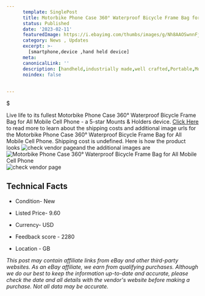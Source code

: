 ```yaml
---
      template: SinglePost
      title: Motorbike Phone Case 360° Waterproof Bicycle Frame Bag for All Mobile Cell Phone
      status: Published
      date: '2023-02-11'
      featuredImage: https://i.ebayimg.com/thumbs/images/g/Nh8AAOSwnnFjouAA/s-l225.jpg
      category: News , Updates
      excerpt: >-
        [smartphone,device ,hand held device]
      meta:
      canonicalLink: ''
      description: [handheld,industrially made,well crafted,Portable,Mobile,Compact,Convenient,Lightweight,Maneuverable,Man-portable,Miniature,Carriable,Hand-held,Light,Holdable,Transportable,Mobile device,Pocket-sized,On-the-go,Wireless,Cordless,Compact size,Convenient size, smartphone,device ,hand held device]
      noindex: false
      
        
---
```

$

Live life to its fullest Motorbike Phone Case 360° Waterproof Bicycle Frame Bag for All Mobile Cell Phone - a 5-star Mounts & Holders device. [Click Here](https://www.ebay.com/itm/304626761772?hash=item46ed2b802c%3Ag%3ANh8AAOSwnnFjouAA&mkevt=1&mkcid=1&mkrid=711-53200-19255-0&campid=%253CePNCampaignId%253E&customid=%253CreferenceId%253E&toolid=10049) to read more to learn about the shipping costs and additional image urls for the Motorbike Phone Case 360° Waterproof Bicycle Frame Bag for All Mobile Cell Phone. Shipping cost is undefined. Here is how the product looks ![check vendor page](https://i.ebayimg.com/thumbs/images/g/Nh8AAOSwnnFjouAA/s-l225.jpg)and the additional images are![Motorbike Phone Case 360° Waterproof Bicycle Frame Bag for All Mobile Cell Phone](https://i.ebayimg.com/images/g/Nh8AAOSwnnFjouAA/s-l500.jpg)![check vendor page](https://origin-galleryplus.ebayimg.com/ws/web/304626761772_2_0_1/225x225.jpg,https://origin-galleryplus.ebayimg.com/ws/web/304626761772_3_0_1/225x225.jpg,https://origin-galleryplus.ebayimg.com/ws/web/304626761772_4_0_1/225x225.jpg,https://origin-galleryplus.ebayimg.com/ws/web/304626761772_5_0_1/225x225.jpg,https://origin-galleryplus.ebayimg.com/ws/web/304626761772_6_0_1/225x225.jpg,https://origin-galleryplus.ebayimg.com/ws/web/304626761772_7_0_1/225x225.jpg,https://origin-galleryplus.ebayimg.com/ws/web/304626761772_8_0_1/225x225.jpg,https://origin-galleryplus.ebayimg.com/ws/web/304626761772_9_0_1/225x225.jpg,https://origin-galleryplus.ebayimg.com/ws/web/304626761772_10_0_1/225x225.jpg,https://origin-galleryplus.ebayimg.com/ws/web/304626761772_11_0_1/225x225.jpg,https://origin-galleryplus.ebayimg.com/ws/web/304626761772_12_0_1/225x225.jpg,https://origin-galleryplus.ebayimg.com/ws/web/304626761772_13_0_1/225x225.jpg,https://origin-galleryplus.ebayimg.com/ws/web/304626761772_14_0_1/225x225.jpg,https://origin-galleryplus.ebayimg.com/ws/web/304626761772_15_0_1/225x225.jpg,https://origin-galleryplus.ebayimg.com/ws/web/304626761772_16_0_1/225x225.jpg)



 ## Technical Facts 



     
      

 - Condition- New 


      

 - Listed Price- 9.60 


      

 - Currency- USD 


      

 - Feedback score - 2280 


      

 - Location - GB 


      
      

 *_This post may contain affiliate links from eBay and other third-party websites. As an eBay affiliate, we earn from qualifying purchases. Although we do our best to keep the information up-to-date and accurate, please check the date and all details with the vendor's website before making a purchase. Not all data may be accurate._*






